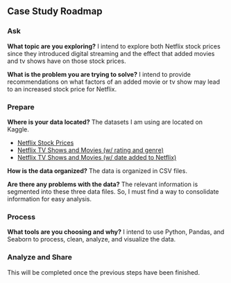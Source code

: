 ## Case Study Roadmap

### Ask

**What topic are you exploring?**
I intend to explore both Netflix stock prices since they introduced digital streaming and the effect that added movies and tv shows have on those stock prices.

**What is the problem you are trying to solve?**
I intend to provide recommendations on what factors of an added movie or tv show may lead to an increased stock price for Netflix.

### Prepare

**Where is your data located?**
The datasets I am using are located on Kaggle.
- [Netflix Stock Prices](https://www.kaggle.com/datasets/mayankanand2701/netflix-stock-price-dataset)
- [Netflix TV Shows and Movies (w/ rating and genre)](https://www.kaggle.com/datasets/victorsoeiro/netflix-tv-shows-and-movies?select=titles.csv)
- [Netflix TV Shows and Movies (w/ date added to Netflix)](https://www.kaggle.com/datasets/shivamb/netflix-shows)

**How is the data organized?**
The data is organized in CSV files.

**Are there any problems with the data?**
The relevant information is segmented into these three data files. So, I must find a way to consolidate information for easy analysis.

### Process

**What tools are you choosing and why?**
I intend to use Python, Pandas, and Seaborn to process, clean, analyze, and visualize the data.

### Analyze and Share

This will be completed once the previous steps have been finished.